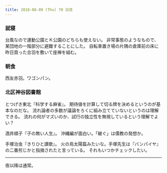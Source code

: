```yaml
---
title: 2018-08-09 (Thu) 70 日目
---
```


### 就寝

台風なので運動公園とＫ公園のどちらも使えない。
非常事態のようなもので、某団地の一階部分に避難することにした。
自転車置き場の片隅の倉庫前の床に昨日買った合羽を敷いて座禅を組む。

### 朝食

西友赤羽。ワゴンパン。

### 北区神谷図書館

とつげき東北『科学する麻雀』。
期待値を計算して切る牌を決めるというのが基本なのだな。
流れ論者の多数が議論をろくに組み立てていないというのは理解できる。
流れの何がマズいのか、試行の独立性を無視しているという理解でよい？

酒井順子『子の無い人生』。
沖縄編が面白い。「継ぐ」は儒教の発想か。

手塚治虫『きりひと讃歌』。
火の鳥太陽篇みたいな。手塚先生は『バンパイヤ』の二番煎じかと指摘されたと言っている。
それもいつかチェックしたい。

---

夜以降は通常。
